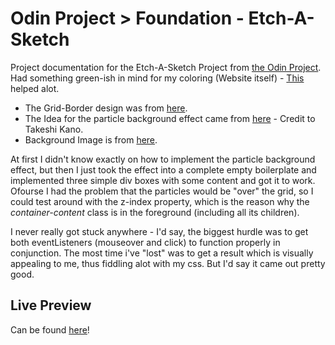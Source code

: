 # Odin Project > Foundation - Etch-A-Sketch
Project documentation for the Etch-A-Sketch Project from [the Odin Project](https://www.theodinproject.com/).  
Had something green-ish in mind for my coloring (Website itself) - [This](https://coolors.co/092327-0b5351-00a9a5-4e8098-90c2e7) helped alot.  
* The Grid-Border design was from [here](https://html-css-js.com/css/generator/box-shadow/).
* The Idea for the particle background effect came from [here](https://codepen.io/tonkotsuboy/pen/zJbKNN) - Credit to Takeshi Kano.  
* Background Image is from [here](https://www.superiorwallpapers.com/sun-sky/night-stars-and-green-sky).
  
At first I didn't know exactly on how to implement the particle background effect, but then I just took the effect into a complete empty boilerplate
and implemented three simple div boxes with some content and got it to work. Ofourse I had the problem that the particles would be "over" the grid, so I could test around
with the z-index property, which is the reason why the *container-content* class is in the foreground (including all its children).  
  
I never really got stuck anywhere - I'd say, the biggest hurdle was to get both eventListeners (mouseover and click) to function properly in conjunction. 
The most time i've "lost" was to get a result which is visually appealing to me, thus fiddling alot with my css. But I'd say it came out pretty good.

## Live Preview
Can be found [here](https://iparisienne.github.io/etch-a-sketch/)!